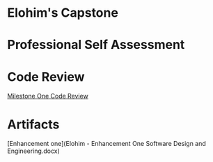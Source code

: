 # Elohim's Capstone

# Professional Self Assessment


# Code Review
[Milestone One Code Review](https://youtu.be/JFAPfgDiEBk)

# Artifacts
[Enhancement one](Elohim - Enhancement One Software Design and Engineering.docx)
